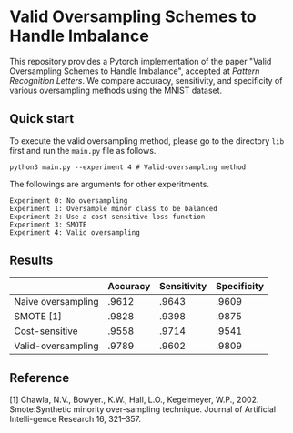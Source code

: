 # Valid Oversampling Schemes to Handle Imbalance

This repository provides a Pytorch implementation of the paper "Valid Oversampling Schemes to Handle Imbalance", accepted at *Pattern Recognition Letters*. We compare accuracy, sensitivity, and specificity of various oversampling methods using the MNIST dataset.

## Quick start

To execute the valid oversampling method, please go to the directory `lib` first and run the `main.py` file as follows.
```
python3 main.py --experiment 4 # Valid-oversampling method
```

The followings are arguments for other experitments.
```
Experiment 0: No oversampling
Experiment 1: Oversample minor class to be balanced
Experiment 2: Use a cost-sensitive loss function
Experiment 3: SMOTE
Experiment 4: Valid oversampling
```

## Results

|                    	| Accuracy 	| Sensitivity 	| Specificity 	|
|--------------------	|----------	|-------------	|-------------	|
| Naive oversampling 	| .9612    	| .9643       	| .9609       	|
| SMOTE [1]          	| .9828    	| .9398       	| .9875       	|
| Cost-sensitive     	| .9558    	| .9714       	| .9541       	|
| Valid-oversampling 	| .9789    	| .9602       	| .9809       	|


## Reference

[1] Chawla,  N.V.,  Bowyer.,  K.W.,  Hall,  L.O.,  Kegelmeyer,  W.P.,  2002.   Smote:Synthetic  minority  over-sampling  technique.   Journal  of  Artificial  Intelli-gence Research 16, 321–357.



